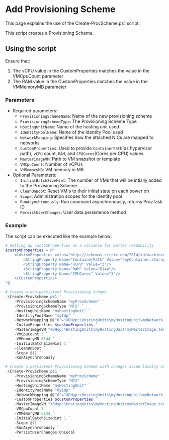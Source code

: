 # Add Provisioning Scheme

This page explains the use of the Create-ProvScheme.ps1 script.

This script creates a Provisioning Scheme.

## Using the script

Ensure that:
1. The vCPU value in the CustomProperties matches the value in the VMCpuCount parameter
2. The RAM value in the CustomProperties matches the value in the VMMemoryMB parameter

### Parameters

- Required parameters:
    - `ProvisioningSchemeName`: Name of the new provisioning scheme
    - `ProvisioningSchemeType`: The Provisioning Scheme Type
    - `HostingUnitName`: Name of the hosting unit used
    - `IdentityPoolName`: Name of the Identity Pool used
    - `NetworkMapping`: Specifies how the attached NICs are mapped to networks
    - `CustomProperties`: Used to provide `ContainerPath`(as hypervisor path), `vCPU` count, `RAM`, and `CPUCores`(Cores per CPU) values
    - `MasterImageVM`: Path to VM snapshot or template
    - `VMCpuCount`: Number of vCPUs
    - `VMMemoryMB`: VM memory in MB
- Optional Parameters:
    - `InitialBatchSizeHint`: The number of VMs that will be intially added to the Provisioning Scheme
    - `CleanOnBoot`: Reset VM's to their initial state on each power on
    - `Scope`: Administration scopes for the identity pool
    - `RunAsynchronously`: Run command asynchronously, returns ProvTask ID
    - `PersistUserChanges`: User data persistence method

### Example
The script can be executed like the example below:
```powershell
# Setting up customProperties as a variable for better readability
$customProperties = @"
    <CustomProperties xmlns="http://schemas.citrix.com/2014/xd/machinecreation">
        <StringProperty Name="ContainerPath" Value="/myContainer.storage"/>
        <StringProperty Name="vCPU" Value="3"/>
        <StringProperty Name="RAM" Value="6144"/>
        <StringProperty Name="CPUCores" Value="3"/>    
    </CustomProperties>
"@

# Create a non-persistent Provisioning Scheme 
.\Create-ProvScheme.ps1 `
    -ProvisioningSchemeName "myProvScheme" `
    -ProvisioningSchemeType "MCS" `
    -HostingUnitName "myHostingUnit" `
    -IdentityPoolName "myIdp" `
    -NetworkMapping @{"0"="XDHyp:\HostingUnits\myHostingUnit\myNetwork.network"} `
    -CustomProperties $customProperties `
    -MasterImageVM "XDHyp:\HostingUnits\myHostingUnit\myMasterImage.template" `
    -VMCpuCount 3 `
    -VMMemoryMB 6144 `
    -InitialBatchSizeHint 1 `
    -CleanOnBoot `
    -Scope @() `
    -RunAsynchronously

# Create a persistent Provisioning Scheme with changes saved locally on the device 
.\Create-ProvScheme.ps1 `
    -ProvisioningSchemeName "myProvScheme" `
    -ProvisioningSchemeType "MCS" `
    -HostingUnitName "myHostingUnit" `
    -IdentityPoolName "myIdp" `
    -NetworkMapping @{"0"="XDHyp:\HostingUnits\myHostingUnit\myNetwork.network"} `
    -CustomProperties $customProperties `
    -MasterImageVM "XDHyp:\HostingUnits\myHostingUnit\myMasterImage.template" `
    -VMCpuCount 3 `
    -VMMemoryMB 6144 `
    -InitialBatchSizeHint 1 `
    -Scope @() `
    -RunAsynchronously `
    -PersistUserChanges OnLocal
```